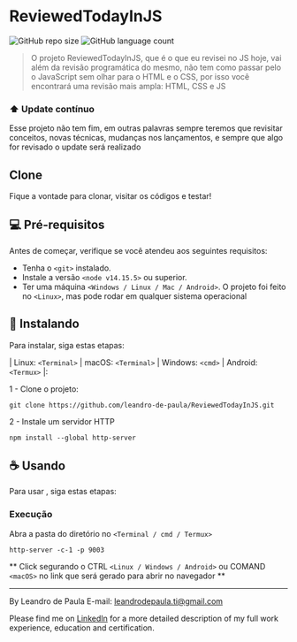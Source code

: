 # ReviewedTodayInJS
![GitHub repo size](https://img.shields.io/github/repo-size/leandro-de-paula/ReviewedTodayInJS?style=for-the-badge)
![GitHub language count](https://img.shields.io/github/languages/count/leandro-de-paula/ReviewedTodayInJS?style=for-the-badge)


> O projeto ReviewedTodayInJS, que é o que eu revisei no JS hoje, vai além da revisão programática do mesmo, não tem como passar pelo o JavaScript sem olhar para o HTML e o CSS, por isso você encontrará uma revisão mais ampla: HTML, CSS e JS

### ⬆️ Update contínuo 

Esse projeto não tem fim, em outras palavras sempre teremos que revisitar conceitos, novas técnicas, mudanças nos lançamentos, e sempre que algo for revisado o update será realizado

## Clone
Fique a vontade para clonar, visitar os códigos e testar!

## 💻 Pré-requisitos

Antes de começar, verifique se você atendeu aos seguintes requisitos:
* Tenha o `<git>` instalado.
* Instale a versão `<node v14.15.5>` ou superior.
* Ter uma máquina `<Windows / Linux / Mac / Android>`. 
O projeto foi feito no `<Linux>`, mas pode rodar em qualquer sistema operacional

## 🚀 Instalando <ReviewedTodayInJS>

Para instalar,<ReviewedTodayInJS> siga estas etapas:

| Linux: `<Terminal>` | macOS: `<Terminal>` | Windows: `<cmd>` | Android: `<Termux>` |:

1 - Clone o projeto:

```
git clone https://github.com/leandro-de-paula/ReviewedTodayInJS.git
``` 

2 - Instale um servidor HTTP

```
npm install --global http-server
```


## ☕ Usando <ReviewedTodayInJS>

Para usar <ReviewedTodayInJS>, siga estas etapas:

### Execução
Abra a pasta do diretório no `<Terminal / cmd / Termux>`

```
http-server -c-1 -p 9003
```

** Click segurando o CTRL `<Linux / Windows / Android>` ou COMAND `<macOS>` no link que será gerado para abrir no navegador **


---
By Leandro de Paula
E-mail: [leandrodepaula.ti@gmail.com](mailto:leandrodepaula.ti@gmail.com)

Please find me on [LinkedIn](https://www.linkedin.com/in/leandro-de-paula/) for a more detailed description of my full work experience, education and certification.
